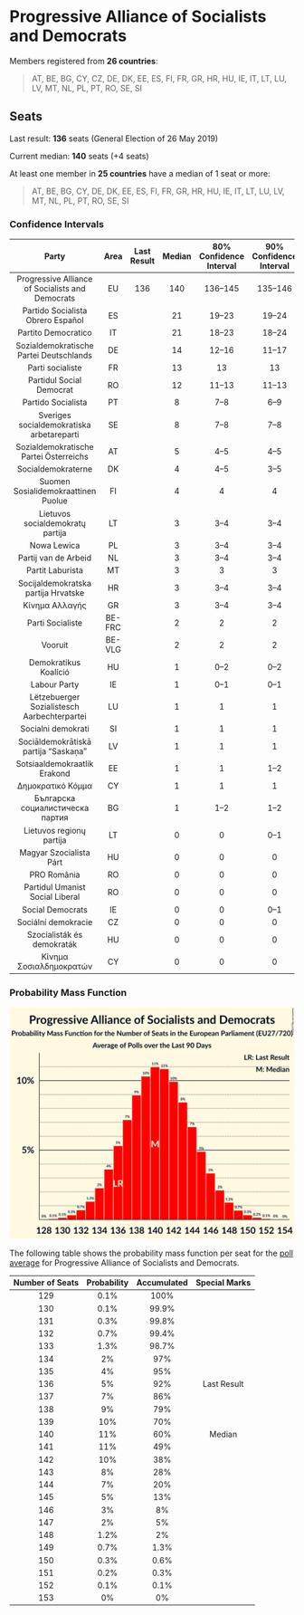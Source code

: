 # Progressive Alliance of Socialists and Democrats

Members registered from **26 countries**:

> AT, BE, BG, CY, CZ, DE, DK, EE, ES, FI, FR, GR, HR, HU, IE, IT, LT, LU, LV, MT, NL, PL, PT, RO, SE, SI

## Seats

Last result: **136** seats (General Election of 26 May 2019)

Current median: **140** seats (+4 seats)

At least one member in **25 countries** have a median of 1 seat or more:

> AT, BE, BG, CY, DE, DK, EE, ES, FI, FR, GR, HR, HU, IE, IT, LT, LU, LV, MT, NL, PL, PT, RO, SE, SI

### Confidence Intervals

| Party | Area | Last Result | Median | 80% Confidence Interval | 90% Confidence Interval | 95% Confidence Interval | 99% Confidence Interval |
|:-----:|:----:|:-----------:|:------:|:-----------------------:|:-----------------------:|:-----------------------:|:-----------------------:|
| Progressive Alliance of Socialists and Democrats | EU | 136 | 140 | 136–145 | 135–146 | 133–147 | 131–150 |
| Partido Socialista Obrero Español | ES | | 21 | 19–23 | 19–24 | 18–24 | 18–24 |
| Partito Democratico | IT | | 21 | 18–23 | 18–24 | 17–24 | 17–25 |
| Sozialdemokratische Partei Deutschlands | DE | | 14 | 12–16 | 11–17 | 11–18 | 10–18 |
| Parti socialiste | FR | | 13 | 13 | 13 | 13 | 13 |
| Partidul Social Democrat | RO | | 12 | 11–13 | 11–13 | 11–14 | 10–14 |
| Partido Socialista | PT | | 8 | 7–8 | 6–9 | 6–9 | 6–9 |
| Sveriges socialdemokratiska arbetareparti | SE | | 8 | 7–8 | 7–8 | 7–8 | 6–8 |
| Sozialdemokratische Partei Österreichs | AT | | 5 | 4–5 | 4–5 | 4–5 | 4–5 |
| Socialdemokraterne | DK | | 4 | 4–5 | 3–5 | 3–5 | 3–5 |
| Suomen Sosialidemokraattinen Puolue | FI | | 4 | 4 | 4 | 4–5 | 4–5 |
| Lietuvos socialdemokratų partija | LT | | 3 | 3–4 | 3–4 | 2–4 | 2–4 |
| Nowa Lewica | PL | | 3 | 3–4 | 3–4 | 3–5 | 2–5 |
| Partij van de Arbeid | NL | | 3 | 3–4 | 3–4 | 2–4 | 2–4 |
| Partit Laburista | MT | | 3 | 3 | 3 | 3 | 3 |
| Socijaldemokratska partija Hrvatske | HR | | 3 | 3–4 | 3–4 | 2–4 | 2–4 |
| Κίνημα Αλλαγής | GR | | 3 | 3–4 | 3–4 | 3–4 | 3–4 |
| Parti Socialiste | BE-FRC | | 2 | 2 | 2 | 2 | 2 |
| Vooruit | BE-VLG | | 2 | 2 | 2 | 2 | 1–3 |
| Demokratikus Koalíció | HU | | 1 | 0–2 | 0–2 | 0–2 | 0–2 |
| Labour Party | IE | | 1 | 0–1 | 0–1 | 0–1 | 0–1 |
| Lëtzebuerger Sozialistesch Aarbechterpartei | LU | | 1 | 1 | 1 | 1 | 1 |
| Socialni demokrati | SI | | 1 | 1 | 1 | 0–1 | 0–1 |
| Sociāldemokrātiskā partija “Saskaņa” | LV | | 1 | 1 | 1 | 1 | 1 |
| Sotsiaaldemokraatlik Erakond | EE | | 1 | 1 | 1–2 | 1–2 | 1–2 |
| Δημοκρατικό Κόμμα | CY | | 1 | 1 | 1 | 1 | 1 |
| Българска социалистическа партия | BG | | 1 | 1–2 | 1–2 | 0–2 | 0–2 |
| Lietuvos regionų partija | LT | | 0 | 0 | 0–1 | 0–1 | 0–1 |
| Magyar Szocialista Párt | HU | | 0 | 0 | 0 | 0 | 0 |
| PRO România | RO | | 0 | 0 | 0 | 0 | 0 |
| Partidul Umanist Social Liberal | RO | | 0 | 0 | 0 | 0 | 0 |
| Social Democrats | IE | | 0 | 0 | 0–1 | 0–1 | 0–2 |
| Sociální demokracie | CZ | | 0 | 0 | 0 | 0 | 0 |
| Szocialisták és demokraták | HU | | 0 | 0 | 0 | 0 | 0 |
| Κίνημα Σοσιαλδημοκρατών | CY | | 0 | 0 | 0 | 0 | 0 |

### Probability Mass Function

![Graph with seats probability mass function not yet produced](average-2024-10-31-seats-pmf-progressiveallianceofsocialistsanddemocrats.png "Seats Probability Mass Function")

The following table shows the probability mass function per seat for the [poll average](average-2024-10-31.html) for Progressive Alliance of Socialists and Democrats.

| Number of Seats | Probability | Accumulated | Special Marks |
|:---------------:|:-----------:|:-----------:|:-------------:|
| 129 | 0.1% | 100% |  |
| 130 | 0.1% | 99.9% |  |
| 131 | 0.3% | 99.8% |  |
| 132 | 0.7% | 99.4% |  |
| 133 | 1.3% | 98.7% |  |
| 134 | 2% | 97% |  |
| 135 | 4% | 95% |  |
| 136 | 5% | 92% | Last Result |
| 137 | 7% | 86% |  |
| 138 | 9% | 79% |  |
| 139 | 10% | 70% |  |
| 140 | 11% | 60% | Median |
| 141 | 11% | 49% |  |
| 142 | 10% | 38% |  |
| 143 | 8% | 28% |  |
| 144 | 7% | 20% |  |
| 145 | 5% | 13% |  |
| 146 | 3% | 8% |  |
| 147 | 2% | 5% |  |
| 148 | 1.2% | 2% |  |
| 149 | 0.7% | 1.3% |  |
| 150 | 0.3% | 0.6% |  |
| 151 | 0.2% | 0.3% |  |
| 152 | 0.1% | 0.1% |  |
| 153 | 0% | 0% |  |


